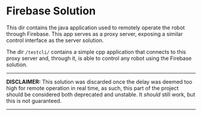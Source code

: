 # Firebase Solution

This dir contains the java application used to remotely operate the robot through Firebase. This app serves as a proxy server, exposing a similar control interface as the server solution. 

The dir `/testcli/` contains a simple cpp application that connects to this proxy server and, through it, is able to control any robot using the Firebase solution.

---

**DISCLAIMER:** This solution was discarded once the delay was deemed too high for remote operation in real time, as such, this part of the project should be considered both deprecated and unstable. It _should_ still work, but this is not guaranteed.

---